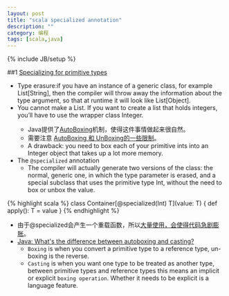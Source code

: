 ```yaml
---
layout: post
title: "scala specialized annotation"
description: ""
category: 编程
tags: [scala,java]
---
```

{% include JB/setup %}

##1 [Specializing for primitive types][1]

* Type erasure:if you have an instance of a generic class, for example List[String], then the compiler will throw away the information about the type argument, so that at runtime it will look like List[Object].
* You cannot make a List<int>. If you want to create a list that holds integers, you’ll have to use the wrapper class Integer.
    * Java提供了[AutoBoxing][4]机制，使得这件事情做起来很自然。
    * 需要注意 [AutoBoxing 和 UnBoxing的一些限制][5]。
    *  A drawback: you need to box each of your primitive ints into an Integer object that takes up a lot more memory.
* The `@specialized` annotation
    * The compiler will actually generate two versions of the class: the normal, generic one, in which the type parameter is erased, and a special subclass that uses the primitive type Int, without the need to box or unbox the value. 

{% highlight scala %}
class Container[@specialized(Int) T](value: T) {
  def apply(): T = value
}
{% endhighlight %}

* 由于@specialized会产生一个重载函数，所以[大量使用，会使得代码急剧膨胀][2]。
* [Java: What's the difference between autoboxing and casting?][3]
    * `Boxing` is when you convert a primitive type to a reference type, un-boxing is the reverse. 
    * `Casting` is when you want one type to be treated as another type, between primitive types and reference types this means an implicit or explicit `boxing operation`. Whether it needs to be explicit is a language feature.

[1]:http://www.scala-notes.org/2011/04/specializing-for-primitive-types/
[2]:http://stackoverflow.com/questions/5477675/why-are-so-few-things-specialized-in-scalas-standard-library
[3]:http://stackoverflow.com/questions/501653/java-whats-the-difference-between-autoboxing-and-casting
[4]:http://docs.oracle.com/javase/1.5.0/docs/guide/language/autoboxing.html
[5]:http://www.xyzws.com/Javafaq/what-should-i-know-about-autoboxing-and-unboxing-in-java-50/132
